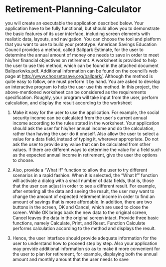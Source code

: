 # Retirement-Planning-Calculator
you will create an executable the application described below. Your application have to be fully functional, but should allow you to demonstrate the basic features of its user interface, including screen elements with realistic data, layouts, and navigation. You can choose the tool and platform that you want to use to build your prototype.
American Savings Education Council provides a method, called Ballpark Estimate, for the user to determine the annual amount of money one needs to save in order to meet his/her financial objectives
on retirement. A worksheet is provided to help the user to use this method, which can be found in the attached document Ballparkwks.pdf. Additional information can be found on the council’s web page at
http://www.choosetosave.org/ballpark/. Although the method is quite easy to follow, one must perform it by hand. You are asked to develop an interactive program to help the user use this method. In this project, the above-mentioned worksheet can be considered as the requirements specification.
Roughly, your program will take input from the user, perform calculation, and display the result
according to the worksheet


1. Make it easy for the user to use the application. For example, the social security income can be calculated from the user's current annual income according to the
rules stated in the worksheet. Your application should ask the user for his/her annual income and do the calculation, rather than having the user do it oneself. Also allow the user to select a
value for a data field, instead of typing it, wherever appropriate. Do not ask the user to provide any value that can be calculated from other values. If there are different ways to determine the
value for a field such as the expected annual income in retirement, give the user the options to choose.

2. Also, provide a “What If” function to allow the user to try different scenarios in a rapid fashion. When it is selected, the “What If” function will activate a dialog with a small number of data
fields, that is, those that the user can adjust in order to see a different result. For example, after entering all the data and seeing the result, the user may want to change the amount of expected
retirement income in order to find an amount of savings that is more affordable. In addition, there are two buttons in the screen, OK and Cancel, which are used to close the screen. While OK brings back the new data to the original screen, Cancel leaves the
data in the original screen intact. Provide three basic functions, namely Calculate, Print, and Reset. Function Calculate performs
calculation according to the method and displays the result.

3. Hence, the user interface should provide adequate information for the user to understand how to proceed step by step. Also your application may provide additional
information so as to make it more convenient for the user to plan for retirement, for example, displaying both the annual amount and monthly amount that the user needs to save
